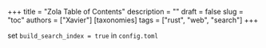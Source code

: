 +++
title = "Zola Table of Contents"
description = ""
draft = false
slug = "toc"
authors = ["Xavier"]
[taxonomies]
tags = ["rust", "web", "search"]
+++

set `build_search_index = true` in `config.toml`
